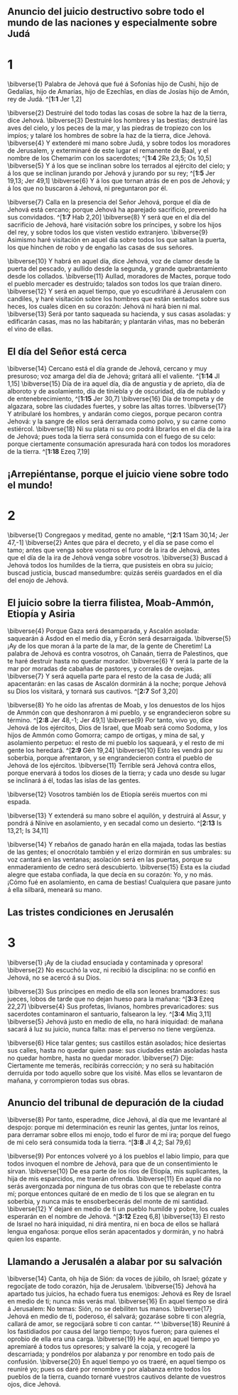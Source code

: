 ## Anuncio del juicio destructivo sobre todo el mundo de las naciones y especialmente sobre Judá
# 1 
\bibverse{1} Palabra de Jehová que fué á Sofonías hijo de Cushi, hijo de Gedalías, hijo de Amarías, hijo de Ezechîas, en días de Josías hijo de Amón, rey de Judá. ^[**1:1** Jer 1,2] 


\bibverse{2} Destruiré del todo todas las cosas de sobre la haz de la tierra, dice Jehová. \bibverse{3} Destruiré los hombres y las bestias; destruiré las aves del cielo, y los peces de la mar, y las piedras de tropiezo con los impíos; y talaré los hombres de sobre la haz de la tierra, dice Jehová. \bibverse{4} Y extenderé mi mano sobre Judá, y sobre todos los moradores de Jerusalem, y exterminaré de este lugar el remanente de Baal, y el nombre de los Chemarim con los sacerdotes; ^[**1:4** 2Re 23,5; Os 10,5] \bibverse{5} Y á los que se inclinan sobre los terrados al ejército del cielo; y á los que se inclinan jurando por Jehová y jurando por su rey; ^[**1:5** Jer 19,13; Jer 49,1] \bibverse{6} Y á los que tornan atrás de en pos de Jehová; y á los que no buscaron á Jehová, ni preguntaron por él. 
 

\bibverse{7} Calla en la presencia del Señor Jehová, porque el día de Jehová está cercano; porque Jehová ha aparejado sacrificio, prevenido ha sus convidados. ^[**1:7** Hab 2,20] \bibverse{8} Y será que en el día del sacrificio de Jehová, haré visitación sobre los príncipes, y sobre los hijos del rey, y sobre todos los que visten vestido extranjero. \bibverse{9} Asimismo haré visitación en aquel día sobre todos los que saltan la puerta, los que hinchen de robo y de engaño las casas de sus señores. 


\bibverse{10} Y habrá en aquel día, dice Jehová, voz de clamor desde la puerta del pescado, y aullido desde la segunda, y grande quebrantamiento desde los collados. \bibverse{11} Aullad, moradores de Mactes, porque todo el pueblo mercader es destruído; talados son todos los que traían dinero. \bibverse{12} Y será en aquel tiempo, que yo escudriñaré á Jerusalem con candiles, y haré visitación sobre los hombres que están sentados sobre sus heces, los cuales dicen en su corazón: Jehová ni hará bien ni mal. \bibverse{13} Será por tanto saqueada su hacienda, y sus casas asoladas: y edificarán casas, mas no las habitarán; y plantarán viñas, mas no beberán el vino de ellas. 

## El día del Señor está cerca
\bibverse{14} Cercano está el día grande de Jehová, cercano y muy presuroso; voz amarga del día de Jehová; gritará allí el valiente. ^[**1:14** Jl 1,15] \bibverse{15} Día de ira aquel día, día de angustia y de aprieto, día de alboroto y de asolamiento, día de tiniebla y de oscuridad, día de nublado y de entenebrecimiento, ^[**1:15** Jer 30,7] \bibverse{16} Día de trompeta y de algazara, sobre las ciudades fuertes, y sobre las altas torres. \bibverse{17} Y atribularé los hombres, y andarán como ciegos, porque pecaron contra Jehová: y la sangre de ellos será derramada como polvo, y su carne como estiércol. \bibverse{18} Ni su plata ni su oro podrá librarlos en el día de la ira de Jehová; pues toda la tierra será consumida con el fuego de su celo: porque ciertamente consumación apresurada hará con todos los moradores de la tierra. ^[**1:18** Ezeq 7,19] 
   

## ¡Arrepiéntanse, porque el juicio viene sobre todo el mundo!
# 2 
\bibverse{1} Congregaos y meditad, gente no amable, ^[**2:1** 1Sam 30,14; Jer 47,-1] \bibverse{2} Antes que pára el decreto, y el día se pase como el tamo; antes que venga sobre vosotros el furor de la ira de Jehová, antes que el día de la ira de Jehová venga sobre vosotros. \bibverse{3} Buscad á Jehová todos los humildes de la tierra, que pusisteis en obra su juicio; buscad justicia, buscad mansedumbre: quizás seréis guardados en el día del enojo de Jehová. 


## El juicio sobre la tierra filistea, Moab-Ammón, Etiopía y Asiria
\bibverse{4} Porque Gaza será desamparada, y Ascalón asolada: saquearán á Asdod en el medio día, y Ecrón será desarraigada. \bibverse{5} ¡Ay de los que moran á la parte de la mar, de la gente de Cheretim! La palabra de Jehová es contra vosotros, oh Canaán, tierra de Palestinos, que te haré destruir hasta no quedar morador. \bibverse{6} Y será la parte de la mar por moradas de cabañas de pastores, y corrales de ovejas. \bibverse{7} Y será aquella parte para el resto de la casa de Judá; allí apacentarán: en las casas de Ascalón dormirán á la noche; porque Jehová su Dios los visitará, y tornará sus cautivos. ^[**2:7** Sof 3,20] 


\bibverse{8} Yo he oído las afrentas de Moab, y los denuestos de los hijos de Ammón con que deshonraron á mi pueblo, y se engrandecieron sobre su término. ^[**2:8** Jer 48,-1; Jer 49,1] \bibverse{9} Por tanto, vivo yo, dice Jehová de los ejércitos, Dios de Israel, que Moab será como Sodoma, y los hijos de Ammón como Gomorra; campo de ortigas, y mina de sal, y asolamiento perpetuo: el resto de mi pueblo los saqueará, y el resto de mi gente los heredará. ^[**2:9** Gén 19,24] \bibverse{10} Esto les vendrá por su soberbia, porque afrentaron, y se engrandecieron contra el pueblo de Jehová de los ejércitos. \bibverse{11} Terrible será Jehová contra ellos, porque enervará á todos los dioses de la tierra; y cada uno desde su lugar se inclinará á él, todas las islas de las gentes. 
 

\bibverse{12} Vosotros también los de Etiopía seréis muertos con mi espada. 

\bibverse{13} Y extenderá su mano sobre el aquilón, y destruirá al Assur, y pondrá á Nínive en asolamiento, y en secadal como un desierto. ^[**2:13** Is 13,21; Is 34,11] 


\bibverse{14} Y rebaños de ganado harán en ella majada, todas las bestias de las gentes; el onocrótalo también y el erizo dormirán en sus umbrales: su voz cantará en las ventanas; asolación será en las puertas, porque su enmaderamiento de cedro será descubierto. \bibverse{15} Esta es la ciudad alegre que estaba confiada, la que decía en su corazón: Yo, y no más. ¡Cómo fué en asolamiento, en cama de bestias! Cualquiera que pasare junto á ella silbará, meneará su mano. 

## Las tristes condiciones en Jerusalén
# 3 
\bibverse{1} ¡Ay de la ciudad ensuciada y contaminada y opresora! \bibverse{2} No escuchó la voz, ni recibió la disciplina: no se confió en Jehová, no se acercó á su Dios. 

\bibverse{3} Sus príncipes en medio de ella son leones bramadores: sus jueces, lobos de tarde que no dejan hueso para la mañana: ^[**3:3** Ezeq 22,27] \bibverse{4} Sus profetas, livianos, hombres prevaricadores: sus sacerdotes contaminaron el santuario, falsearon la ley. ^[**3:4** Miq 3,11] \bibverse{5} Jehová justo en medio de ella, no hará iniquidad: de mañana sacará á luz su juicio, nunca falta: mas el perverso no tiene vergüenza. 
 

\bibverse{6} Hice talar gentes; sus castillos están asolados; hice desiertas sus calles, hasta no quedar quien pase: sus ciudades están asoladas hasta no quedar hombre, hasta no quedar morador. \bibverse{7} Dije: Ciertamente me temerás, recibirás corrección; y no será su habitación derruída por todo aquello sobre que los visité. Mas ellos se levantaron de mañana, y corrompieron todas sus obras. 

## Anuncio del tribunal de depuración de la ciudad
\bibverse{8} Por tanto, esperadme, dice Jehová, al día que me levantaré al despojo: porque mi determinación es reunir las gentes, juntar los reinos, para derramar sobre ellos mi enojo, todo el furor de mi ira; porque del fuego de mi celo será consumida toda la tierra. ^[**3:8** Jl 4,2; Sal 79,6] 


\bibverse{9} Por entonces volveré yo á los pueblos el labio limpio, para que todos invoquen el nombre de Jehová, para que de un consentimiento le sirvan. \bibverse{10} De esa parte de los ríos de Etiopía, mis suplicantes, la hija de mis esparcidos, me traerán ofrenda. \bibverse{11} En aquel día no serás avergonzada por ninguna de tus obras con que te rebelaste contra mí; porque entonces quitaré de en medio de ti los que se alegran en tu soberbia, y nunca más te ensoberbecerás del monte de mi santidad. \bibverse{12} Y dejaré en medio de ti un pueblo humilde y pobre, los cuales esperarán en el nombre de Jehová. ^[**3:12** Ezeq 6,8] \bibverse{13} El resto de Israel no hará iniquidad, ni dirá mentira, ni en boca de ellos se hallará lengua engañosa: porque ellos serán apacentados y dormirán, y no habrá quien los espante. 


## Llamando a Jerusalén a alabar por su salvación
\bibverse{14} Canta, oh hija de Sión: da voces de júbilo, oh Israel; gózate y regocíjate de todo corazón, hija de Jerusalem. \bibverse{15} Jehová ha apartado tus juicios, ha echado fuera tus enemigos: Jehová es Rey de Israel en medio de ti; nunca más verás mal. \bibverse{16} En aquel tiempo se dirá á Jerusalem: No temas: Sión, no se debiliten tus manos. \bibverse{17} Jehová en medio de ti, poderoso, él salvará; gozaráse sobre ti con alegría, callará de amor, se regocijará sobre ti con cantar. ^^ \bibverse{18} Reuniré á los fastidiados por causa del largo tiempo; tuyos fueron; para quienes el oprobio de ella era una carga. \bibverse{19} He aquí, en aquel tiempo yo apremiaré á todos tus opresores; y salvaré la coja, y recogeré la descarriada; y pondrélos por alabanza y por renombre en todo país de confusión. \bibverse{20} En aquel tiempo yo os traeré, en aquel tiempo os reuniré yo; pues os daré por renombre y por alabanza entre todos los pueblos de la tierra, cuando tornaré vuestros cautivos delante de vuestros ojos, dice Jehová. 